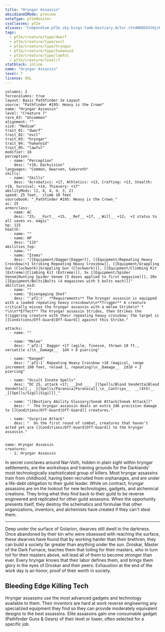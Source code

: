 ```yaml
---
title: "Hryngar Assassin"
obsidianUIMode: preview
noteType: pf2eMonster
cssClasses: pf2e
aliases: "Compendium.pf2e.sky-kings-tomb-bestiary.Actor.cYn4N6B5GStHjcRb" 
tags:
  - pf2e/creature/type/dwarf
  - pf2e/creature/type/evil
  - pf2e/creature/type/hryngar
  - pf2e/creature/type/humanoid
  - pf2e/creature/type/lawful
  - pf2e/creature/level/7
statblock: inline
name: "Hryngar Assassin"
level: 7
license: OGL
---
```


```statblock
columns: 2
forcecolumns: true
layout: Basic Pathfinder 2e Layout
source: "Pathfinder #195: Heavy is the Crown"
name: "Hryngar Assassin"
level: "Creature 7"
rare_03: "Uncommon"
alignment: ""
size: "Medium"
trait_01: "dwarf"
trait_02: "evil"
trait_03: "hryngar"
trait_04: "humanoid"
trait_05: "lawful"
modifier: 16
perception:
  - name: "Perception"
    desc: "+16; Darkvision"
languages: "Common, Dwarven, Sakvroth"
skills:
  - name: "Skills"
    desc: "Acrobatics: +17, Athletics: +13, Crafting: +13, Stealth: +19, Survival: +14, Thievery: +17"
abilityMods: [2, 6, 4, 4, 3, 2]
speed: 25 feet,  climb 10 feet
sourcebook: "_Pathfinder #195: Heavy is the Crown_"
ac: 25
armorclass:
  - name: AC
    desc: "25; __Fort__ +15, __Ref__ +17, __Will__ +12;  +2 status to all saves vs. magic"
hp: 115
health:
  - name: ""
  - name: HP
    desc: "115"
abilities_top:
  - name: ""
  - name: "Items"
    desc: "[[Equipment/Dagger|Dagger]], [[Equipment/Repeating Heavy Crossbow|+1 Striking Repeating Heavy Crossbow]], [[Equipment/Grappling Gun (Clockwork)|Grappling Gun (Clockwork)]], [[Equipment/Climbing Kit (Extreme)|Climbing Kit (Extreme)]], 5x [[Equipment/Spider Venom|Hunting Spider Venom (5 doses applied to first magazine)]], 20x [[Equipment/Bolts|Bolts (4 magazines with 5 bolts each)]]"
abilities_mid:
  - name: ""
  - name: "Disengaging Shot"
    desc: "`pf2:r`  **Requirements** The hryngar assassin is equipped with a loaded repeating heavy crossbow\n\n**Trigger** A creature critically misses the hryngar assassin with a melee Strike\n* * *\n\n**Effect** The hryngar assassin Strides, then Strikes the triggering creature with their repeating heavy crossbow; the target is [[Conditions/Off-Guard|Off-Guard]] against this Strike."

attacks:
  - name: ""

  - name: "Melee"
    desc: "`pf2:1` Dagger +17 (agile, finesse, thrown 10 ft., versatile s)\n__Damage__  1d4 + 8 piercing"

  - name: "Ranged"
    desc: "`pf2:1` Repeating Heavy Crossbow +18 (magical, range increment 180 feet, reload 1, repeating)\n__Damage__  2d10 + 2 piercing"

  - name: "Occult Innate Spells"
    desc: "DC 25, attack +17; __2nd __  _[[Spells/Blood Vendetta|Blood Vendetta]]_, _[[Spells/Paranoia|Paranoia]]_\n__Cantrips__  __(4th)__ _[[Spells/Sigil|Sigil]]_"

  - name: "[[Bestiary Ability Glossary/Sneak Attack|Sneak Attack]]"
    desc: "  The hryngar assassin deals an extra 2d6 precision damage to [[Conditions/Off-Guard|Off-Guard]] creatures."

  - name: "Surprise Attack"
    desc: "  On the first round of combat, creatures that haven't acted yet are [[Conditions/Off-Guard|Off-Guard]] to the hryngar assassin."
 
```

```encounter-table
name: Hryngar Assassin
creatures:
  - 1: Hryngar Assassin
```



In secret conclaves around Nar-Voth, hidden in plain sight within hryngar settlements, are the workshops and training grounds for the Darklands' most technologically sophisticated group of killers. Most hryngar assassins train from childhood, having been recruited from orphanages, and are under a life-debt obligation to their guild leader. While on contract, hryngar assassins are on the lookout for new technologies, gadgets, and alchemical creations. They bring what they find back to their guild to be reverse engineered and replicated for other guild assassins. When the opportunity presents itself, they destroy the schematics and formulae that other organizations, inventors, and alchemists have created if they can't steal them.

* * *

Deep under the surface of Golarion, dwarves still dwell in the darkness. Once abandoned by their kin who were obsessed with reaching the surface, these dwarves have found that by working harder than their brethren, they can build a society far greater than anything under the sun. Droskar, Master of the Dark Furnace, teaches them that toiling for their masters, who in turn toil for their masters above, will lead all of them to become stronger than ever. Every hryngar knows that their labor defines them, and brings them glory in the eyes of Droskar and their peers. Exhaustion at the end of the work day is an honor, proof of their worth in society.

## Bleeding Edge Killing Tech

Hryngar assassins use the most advanced gadgets and technology available to them. Their inventors are hard at work reverse engineering any specialized equipment they find so they can provide moderately equivalent designs to the best assassins. Elite assassins gain one consumable gadget (Pathfinder Guns & Gears) of their level or lower, often selected for a specific job.
